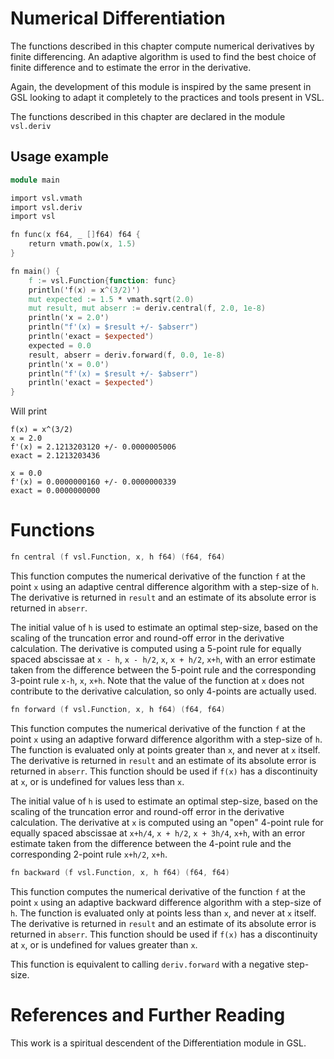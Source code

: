 # Numerical Differentiation

The functions described in this chapter compute numerical derivatives by
finite differencing. An adaptive algorithm is used to find the best
choice of finite difference and to estimate the error in the derivative.

Again, the development of this module is inspired by the same present in GSL
looking to adapt it completely to the practices and tools present in VSL.

The functions described in this chapter are declared in the module `vsl.deriv`

## Usage example

```v
module main

import vsl.vmath
import vsl.deriv
import vsl

fn func(x f64, _ []f64) f64 {
	return vmath.pow(x, 1.5)
}

fn main() {
	f := vsl.Function{function: func}
	println('f(x) = x^(3/2)')
	mut expected := 1.5 * vmath.sqrt(2.0)
	mut result, mut abserr := deriv.central(f, 2.0, 1e-8)
	println('x = 2.0')
	println("f'(x) = $result +/- $abserr")
	println('exact = $expected')
	expected = 0.0
	result, abserr = deriv.forward(f, 0.0, 1e-8)
	println('x = 0.0')
	println("f'(x) = $result +/- $abserr")
	println('exact = $expected')
}
```

Will print

```
f(x) = x^(3/2)
x = 2.0
f'(x) = 2.1213203120 +/- 0.0000005006
exact = 2.1213203436

x = 0.0
f'(x) = 0.0000000160 +/- 0.0000000339
exact = 0.0000000000
```

# Functions

```v
fn central (f vsl.Function, x, h f64) (f64, f64)
```

This function computes the numerical derivative of the function `f`
at the point `x` using an adaptive central difference algorithm with
a step-size of `h`. The derivative is returned in `result` and an
estimate of its absolute error is returned in `abserr`.

The initial value of `h` is used to estimate an optimal step-size,
based on the scaling of the truncation error and round-off error in the
derivative calculation. The derivative is computed using a 5-point rule
for equally spaced abscissae at `x - h`, `x - h/2`, `x`,
`x + h/2`, `x+h`, with an error estimate taken from the difference
between the 5-point rule and the corresponding 3-point rule `x-h`,
`x`, `x+h`. Note that the value of the function at `x`
does not contribute to the derivative calculation, so only 4-points are
actually used.

```v
fn forward (f vsl.Function, x, h f64) (f64, f64)
```

This function computes the numerical derivative of the function `f`
at the point `x` using an adaptive forward difference algorithm with
a step-size of `h`. The function is evaluated only at points greater
than `x`, and never at `x` itself. The derivative is returned in
`result` and an estimate of its absolute error is returned in
`abserr`. This function should be used if `f(x)` has a
discontinuity at `x`, or is undefined for values less than `x`.

The initial value of `h` is used to estimate an optimal step-size,
based on the scaling of the truncation error and round-off error in the
derivative calculation. The derivative at `x` is computed using an
"open" 4-point rule for equally spaced abscissae at `x+h/4`,
`x + h/2`, `x + 3h/4`, `x+h`, with an error estimate taken
from the difference between the 4-point rule and the corresponding
2-point rule `x+h/2`, `x+h`.

```v
fn backward (f vsl.Function, x, h f64) (f64, f64)
```

This function computes the numerical derivative of the function `f`
at the point `x` using an adaptive backward difference algorithm
with a step-size of `h`. The function is evaluated only at points
less than `x`, and never at `x` itself. The derivative is
returned in `result` and an estimate of its absolute error is
returned in `abserr`. This function should be used if `f(x)`
has a discontinuity at `x`, or is undefined for values greater than
`x`.

This function is equivalent to calling `deriv.forward` with a
negative step-size.

# References and Further Reading

This work is a spiritual descendent of the Differentiation module in GSL.
